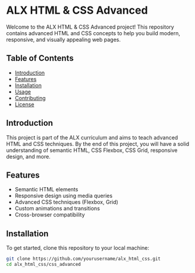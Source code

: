 # ALX HTML & CSS Advanced

Welcome to the ALX HTML & CSS Advanced project! This repository contains advanced HTML and CSS concepts to help you build modern, responsive, and visually appealing web pages.

## Table of Contents

- [Introduction](#introduction)
- [Features](#features)
- [Installation](#installation)
- [Usage](#usage)
- [Contributing](#contributing)
- [License](#license)

## Introduction

This project is part of the ALX curriculum and aims to teach advanced HTML and CSS techniques. By the end of this project, you will have a solid understanding of semantic HTML, CSS Flexbox, CSS Grid, responsive design, and more.

## Features

- Semantic HTML elements
- Responsive design using media queries
- Advanced CSS techniques (Flexbox, Grid)
- Custom animations and transitions
- Cross-browser compatibility

## Installation

To get started, clone this repository to your local machine:

```bash
git clone https://github.com/yourusername/alx_html_css.git
cd alx_html_css/css_advanced
